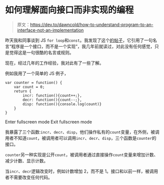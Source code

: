 # 如何理解面向接口而非实现的编程

> 原文：<https://dev.to/dawncold/how-to-understand-program-to-an-interface-not-an-implementation>

昨天我和同事谈到 JS `for loop`和`const`。我发现了这个[的帖子](https://medium.com/javascript-scene/master-the-javascript-interview-what-is-a-closure-b2f0d2152b36)，它引用了一句名言“程序是一个接口，而不是一个实现”，我几年前就读过，对此没有任何感觉，只是觉得这是一句很酷的名言或规则。

现在，经过几年的工作经验，我对此有了一些了解。

例如我用了一个简单的 JS 例子，

```
var counter = function() {
    var count = 0;
    return {
        incr: function(){count++;},
        decr: function(){count--;},
        disp: function(){console.log(count)}
    }
} 
```

Enter fullscreen mode Exit fullscreen mode

我暴露了三个函数:`incr`、`decr`、`disp`，他们操作私有的`count`变量，在外侧，被调用者不知道`count`，被调用者可以调用`incr`、`decr`、`disp`，三个函数是`counter`的接口。

`counter`另一种实现是公开`count`，被调用者通过直接操作`count`变量来增加计数、减少计数、显示计数。

当`incr`、`decr`逻辑改变时，例如计数增加 2，而不是 1。接口和以前一样，被调用者不需要改变任何代码。